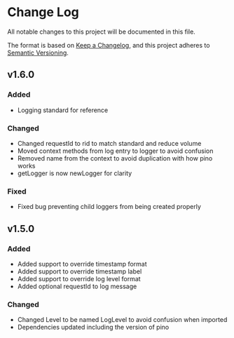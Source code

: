 # Change Log

All notable changes to this project will be documented in this file.

The format is based on [Keep a Changelog](https://keepachangelog.com/en/1.1.0/),
and this project adheres to [Semantic Versioning](https://semver.org/spec/v2.0.0.html).

## v1.6.0

### Added

- Logging standard for reference

### Changed

- Changed requestId to rid to match standard and reduce volume
- Moved context methods from log entry to logger to avoid confusion
- Removed name from the context to avoid duplication with how pino works
- getLogger is now newLogger for clarity

### Fixed

- Fixed bug preventing child loggers from being created properly

## v1.5.0

### Added

- Added support to override timestamp format
- Added support to override timestamp label
- Added support to override log level format
- Added optional requestId to log message

### Changed

- Changed Level to be named LogLevel to avoid confusion when imported
- Dependencies updated including the version of pino
